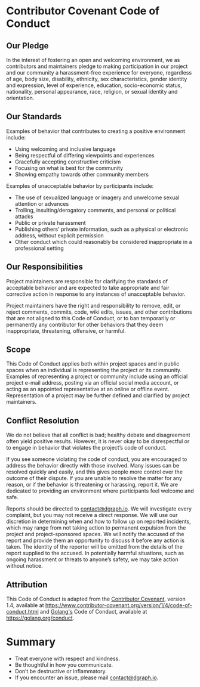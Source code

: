 # Contributor Covenant Code of Conduct

## Our Pledge

In the interest of fostering an open and welcoming environment, we as
contributors and maintainers pledge to making participation in our project and
our community a harassment-free experience for everyone, regardless of age, body
size, disability, ethnicity, sex characteristics, gender identity and expression,
level of experience, education, socio-economic status, nationality, personal
appearance, race, religion, or sexual identity and orientation.

## Our Standards

Examples of behavior that contributes to creating a positive environment
include:

* Using welcoming and inclusive language
* Being respectful of differing viewpoints and experiences
* Gracefully accepting constructive criticism
* Focusing on what is best for the community
* Showing empathy towards other community members

Examples of unacceptable behavior by participants include:

* The use of sexualized language or imagery and unwelcome sexual attention or
  advances
* Trolling, insulting/derogatory comments, and personal or political attacks
* Public or private harassment
* Publishing others' private information, such as a physical or electronic
  address, without explicit permission
* Other conduct which could reasonably be considered inappropriate in a
  professional setting

## Our Responsibilities

Project maintainers are responsible for clarifying the standards of acceptable
behavior and are expected to take appropriate and fair corrective action in
response to any instances of unacceptable behavior.

Project maintainers have the right and responsibility to remove, edit, or
reject comments, commits, code, wiki edits, issues, and other contributions
that are not aligned to this Code of Conduct, or to ban temporarily or
permanently any contributor for other behaviors that they deem inappropriate,
threatening, offensive, or harmful.

## Scope

This Code of Conduct applies both within project spaces and in public spaces
when an individual is representing the project or its community. Examples of
representing a project or community include using an official project e-mail
address, posting via an official social media account, or acting as an appointed
representative at an online or offline event. Representation of a project may be
further defined and clarified by project maintainers.

## Conflict Resolution

We do not believe that all conflict is bad; healthy debate and disagreement
often yield positive results. However, it is never okay to be disrespectful or
to engage in behavior that violates the project’s code of conduct.

If you see someone violating the code of conduct, you are encouraged to address
the behavior directly with those involved. Many issues can be resolved quickly
and easily, and this gives people more control over the outcome of their
dispute. If you are unable to resolve the matter for any reason, or if the
behavior is threatening or harassing, report it. We are dedicated to providing
an environment where participants feel welcome and safe.

Reports should be directed to contact@dgraph.io. We will investigate every
complaint, but you may not receive a direct response. We will use our discretion
in determining when and how to follow up on reported incidents, which may range
from not taking action to permanent expulsion from the project and
project-sponsored spaces. We will notify the accused of the report and provide
them an opportunity to discuss it before any action is taken. The identity of
the reporter will be omitted from the details of the report supplied to the
accused. In potentially harmful situations, such as ongoing harassment or
threats to anyone’s safety, we may take action without notice.

## Attribution

This Code of Conduct is adapted from the [Contributor Covenant][contributor-covenant],
version 1.4, available at https://www.contributor-covenant.org/version/1/4/code-of-conduct.html
and [Golang's][golang] Code of Conduct, available at https://golang.org/conduct.

[contributor-covenant]: https://www.contributor-covenant.org
[golang]: https://golang.org

# Summary

* Treat everyone with respect and kindness.
* Be thoughtful in how you communicate.
* Don’t be destructive or inflammatory.
* If you encounter an issue, please mail contact@dgraph.io.
